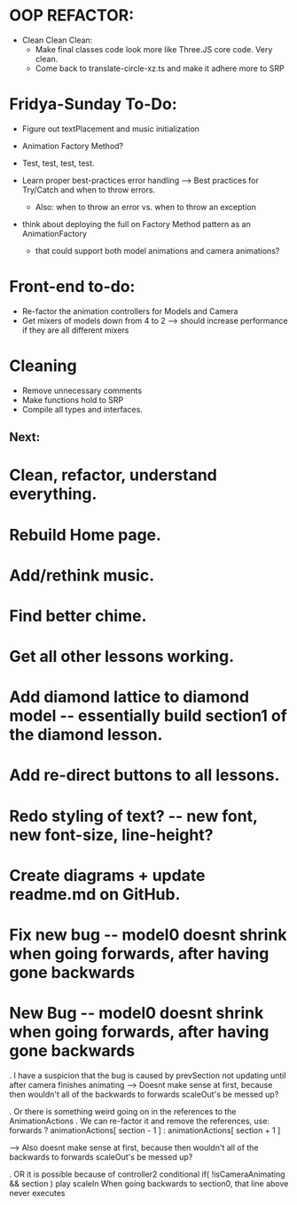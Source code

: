 
# OOP REFACTOR:


- Clean Clean Clean:
  - Make final classes code look more like Three.JS core code. Very clean.
  - Come back to translate-circle-xz.ts and make it adhere more to SRP


# Fridya-Sunday To-Do:
- Figure out textPlacement and music initialization
- Animation Factory Method?
- Test, test, test, test.






















- Learn proper best-practices error handling --> Best practices for Try/Catch and when to throw errors.
  - Also: when to throw an error vs. when to throw an exception

- think about deploying the full on Factory Method pattern as an AnimationFactory 
  - that could support both model animations and camera animations?





# Front-end to-do:
- Re-factor the animation controllers for Models and Camera
- Get mixers of models down from 4 to 2 --> should increase performance if they are all different mixers


# Cleaning 
- Remove unnecessary comments
- Make functions hold to SRP
- Compile all types and interfaces.







 

## Next:
  # Clean, refactor, understand everything.
  # Rebuild Home page.
  
  # Add/rethink music.
  # Find better chime.
  # Get all other lessons working.
  # Add diamond lattice to diamond model -- essentially build section1 of the diamond lesson.
  # Add re-direct buttons to all lessons.
  # Redo styling of text? -- new font, new font-size, line-height?
  # Create diagrams + update readme.md on GitHub.
  # Fix new bug -- model0 doesnt shrink when going forwards, after having gone backwards





































# New Bug -- model0 doesnt shrink when going forwards, after having gone backwards

  . I have a suspicion that the bug is caused by prevSection not updating until after camera finishes animating
  --> Doesnt make sense at first, because then wouldn't all of the backwards to forwards scaleOut's be messed up?

  . Or there is something weird going on in the references to the AnimationActions
    . We can re-factor it and remove the references, 
      use: forwards ? animationActions[ section - 1 ] : animationActions[ section + 1 ]

  --> Also doesnt make sense at first, because then wouldn't all of the backwards to forwards scaleOut's be messed up?

  . OR it is possible because of controller2 conditional if( !isCameraAnimating && section ) play scaleIn
    When going backwards to section0, that line above never executes




